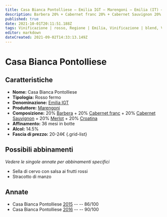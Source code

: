 ```yaml
---
title: Casa Bianca Pontolliese – Emilia IGT – Marengoni – Emilia (IT) – 20-24€ – 3★-4★
description: Barbera 20% + Cabernet franc 20% + Cabernet Sauvignon 20% + Croatina 20% + Merlot 20% | Sella di cervo con salsa ai frutti rossi – Stracotto di manzo
published: true
date: 2021-10-01T20:11:51.188Z
tags: Vinificazione | rosso, Regione | Emilia, Vinificazione | blend, Vinificazione | fermo, Valutazioni | 4 stelle, Vitigni | Barbera, Vitigni | Cabernet franc, Vitigni | Cabernet Sauvignon, Vitigni | Merlot, Vitigni | Croatina, Prezzi | 20-24€, Alimento | cervo, Alimento-dettagli | sella, Aromatizzazione | salsa ai frutti rossi, Alimento | manzo, Cottura | stracotto
editor: markdown
dateCreated: 2021-09-02T14:33:13.149Z
---
```


# Casa Bianca Pontolliese 

## Caratteristiche
- **Nome:** Casa Bianca Pontolliese 
- **Tipologia:** Rosso fermo
- **Denominazione:** [Emilia IGT](/denominazioni/Italia/Emilia/IGT/Emilia)
- **Produttore:** [Marengoni](/produttori/Italia/Emilia/Marengoni) 
- **Composizione:** 20% [Barbera](/vitigni/Italia/bacca-nera/barbera) + 20% [Cabernet franc](/vitigni/Italia/bacca-nera/cabernet-franc) + 20% [Cabernet Sauvignon](/vitigni/Italia/bacca-nera/cabernet-sauvignon) + 20% [Merlot](/vitigni/Italia/bacca-nera/merlot) + 20% [Croatina](/vitigni/Italia/bacca-nera/croatina)
- **Affinamento:** 36 mesi in botte
- **Alcol:** 14.5%
- **Fascia di prezzo:** 20-24€
{.grid-list}

## Possibili abbinamenti
*Vedere le singole annate per abbinamenti specifici*

- Sella di cervo con salsa ai frutti rossi 
- Stracotto di manzo 

## Annate
- Casa Bianca Pontolliese [2015](/vini/Italia/Emilia/Marengoni/Casa-Bianca-Pontolliese/2015) -- <span class="star-3"></span> -- 86/100
- Casa Bianca Pontolliese [2016](/vini/Italia/Emilia/Marengoni/Casa-Bianca-Pontolliese/2016) -- <span class="star-4"></span> -- 90/100
